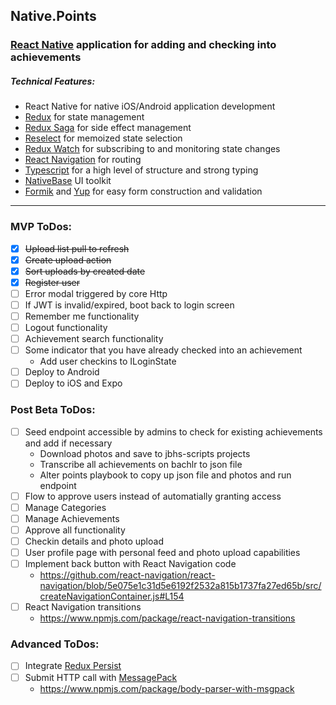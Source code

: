 ## Native.Points
### [React Native](https://facebook.github.io/react-native/) application for adding and checking into achievements

##### Technical Features:
* React Native for native iOS/Android application development
* [Redux](https://redux.js.org/) for state management
* [Redux Saga](https://redux-saga.js.org/) for side effect management
* [Reselect](https://github.com/reduxjs/reselect) for memoized state selection
* [Redux Watch](https://github.com/jprichardson/redux-watch) for subscribing to and monitoring state changes
* [React Navigation](https://github.com/react-navigation/react-navigation) for routing 
* [Typescript](https://www.typescriptlang.org/) for a high level of structure and strong typing
* [NativeBase](https://github.com/GeekyAnts/NativeBase) UI toolkit
* [Formik](https://github.com/jaredpalmer/formik) and [Yup](https://github.com/jquense/yup) for easy form construction and validation
---
### MVP ToDos:
- [x] ~~Upload list pull to refresh~~
- [x] ~~Create upload action~~
- [x] ~~Sort uploads by created date~~
- [x] ~~Register user~~
- [ ] Error modal triggered by core Http
- [ ] If JWT is invalid/expired, boot back to login screen
- [ ] Remember me functionality
- [ ] Logout functionality
- [ ] Achievement search functionality
- [ ] Some indicator that you have already checked into an achievement
    - Add user checkins to ILoginState
- [ ] Deploy to Android
- [ ] Deploy to iOS and Expo

### Post Beta ToDos:
- [ ] Seed endpoint accessible by admins to check for existing achievements and add if necessary
    - Download photos and save to jbhs-scripts projects
    - Transcribe all achievements on bachlr to json file
    - Alter points playbook to copy up json file and photos and run endpoint
- [ ] Flow to approve users instead of automatially granting access
- [ ] Manage Categories
- [ ] Manage Achievements
- [ ] Approve all functionality
- [ ] Checkin details and photo upload
- [ ] User profile page with personal feed and photo upload capabilities
- [ ] Implement back button with React Navigation code
    - https://github.com/react-navigation/react-navigation/blob/5e075e1c31d5e6192f2532a815b1737fa27ed65b/src/createNavigationContainer.js#L154
- [ ] React Navigation transitions
    - https://www.npmjs.com/package/react-navigation-transitions

### Advanced ToDos:	
- [ ] Integrate [Redux Persist](https://github.com/rt2zz/redux-persist)	
- [ ] Submit HTTP call with [MessagePack](https://msgpack.org/index.html)	
    - https://www.npmjs.com/package/body-parser-with-msgpack